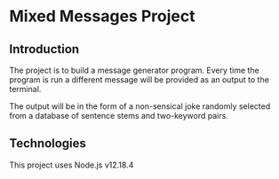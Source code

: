 # Mixed Messages Project

## Introduction

The project is to build a message generator program. Every time the program is run a different message will be provided as an output to the terminal.

The output will be in the form of a non-sensical joke randomly selected from a database of sentence stems and two-keyword pairs.

## Technologies

This project uses Node.js v12.18.4